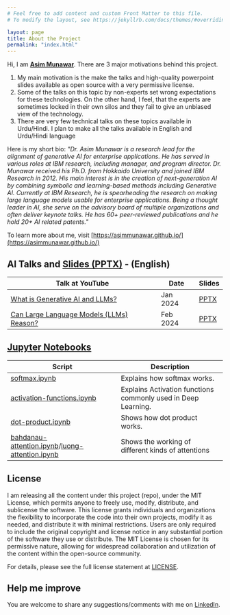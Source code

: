 ```yaml
---
# Feel free to add content and custom Front Matter to this file.
# To modify the layout, see https://jekyllrb.com/docs/themes/#overriding-theme-defaults

layout: page
title: About the Project
permalink: "index.html"
---
```


Hi, I am [**Asim Munawar**](https://asimmunawar.github.io/). There are 3 major motivations behind this project. 

1. My main motivation is the make the talks and high-quality powerpoint slides available as open source with a very permissive license. 
1. Some of the talks on this topic by non-experts set wrong expectations for these technologies. On the other hand, I feel, that the experts are sometimes locked in their own silos and they fail to give an unbiased view of the technology. 
1. There are very few technical talks on these topics available in Urdu/Hindi. I plan to make all the talks available in English and Urdu/Hindi language

Here is my short bio: _"Dr. Asim Munawar is a research lead for the alignment of generative AI for enterprise applications. He has served in various roles at IBM research, including manager, and program director. Dr. Munawar received his Ph.D. from Hokkaido University and joined IBM Research in 2012. His main interest is in the creation of next-generation AI by combining symbolic and learning-based methods including Generative AI. Currently at IBM Research, he is spearheading the research on making large language models usable for enterprise applications. Being a thought leader in AI, she serve on the advisory board of multiple organizations and often deliver keynote talks. He has 60+ peer-reviewed publications and he hold 20+ AI related patents."_

To learn more about me, visit [https://asimmunawar.github.io/](https://asimmunawar.github.io/)

## AI Talks and [Slides (PPTX)](https://github.com/asimmunawar/ml-course/docs/presentations) - (English)

| Talk at YouTube    | Date    | Slides  |
| ------------------ | ------- | ------- |
| [What is Generative AI and LLMs?](https://youtu.be/AneKPA_0b0s?si=mnalVtWn0xMS_PEp)  | Jan 2024   | [PPTX](https://github.com/asimmunawar/ml-course/blob/main/docs/presentations/WhatIsGenAI202401.pptx) |
| [Can Large Language Models (LLMs) Reason?](https://youtu.be/RXG85xI23-o?si=4BTeNuh4iRQm9Asy) | Feb 2024 | [PPTX](https://github.com/asimmunawar/ml-course/blob/main/docs/presentations/ReasoningWithLLMs202402.pptx) |


## [Jupyter Notebooks](https://github.com/asimmunawar/ml-course/tree/main/src/jupyter-notebooks)

| Script    | Description |
| ------ | ------- |
| [softmax.ipynb](https://github.com/asimmunawar/ml-course/blob/main/src/jupyter-notebooks/softmax.ipynb)   | Explains how softmax works.    |
| [activation-functions.ipynb](https://github.com/asimmunawar/ml-course/blob/main/src/jupyter-notebooks/activation-functions.ipynb)   | Explains Activation functions commonly used in Deep Learning.   |
| [dot-product.ipynb](https://github.com/asimmunawar/ml-course/blob/main/src/jupyter-notebooks/dot-product.ipynb)   | Shows how dot product works.   |
| [bahdanau-attention.ipynb](https://github.com/asimmunawar/ml-course/blob/main/src/jupyter-notebooks/bahdanau-attention.ipynb)/[luong-attention.ipynb](https://github.com/asimmunawar/ml-course/blob/main/src/jupyter-notebooks/luong-attention.ipynb) | Shows the working of different kinds of attentions |

## License
I am releasing all the content under this project (repo), under the MIT License, which permits anyone to freely use, modify, distribute, and sublicense the software. This license grants individuals and organizations the flexibility to incorporate the code into their own projects, modify it as needed, and distribute it with minimal restrictions. Users are only required to include the original copyright and license notice in any substantial portion of the software they use or distribute. The MIT License is chosen for its permissive nature, allowing for widespread collaboration and utilization of the content within the open-source community.

For details, please see the full license statement at [LICENSE](https://github.com/asimmunawar/ml-course/blob/main/License).


## Help me improve
You are welcome to share any suggestions/comments with me on [LinkedIn](https://www.linkedin.com/in/asimmunawar/).